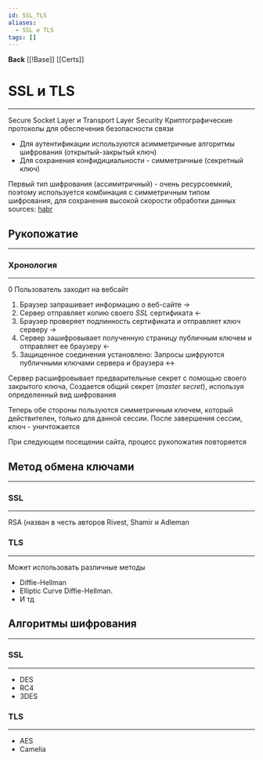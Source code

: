 ```yaml
---
id: SSL_TLS
aliases:
  - SSL и TLS
tags: []
---
```

**Back**
    [[!Base]]
    [[Certs]]

# SSL и TLS
---
Secure Socket Layer и Transport Layer Security
Криптографические протоколы для обеспечения безопасности связи

- Для аутентификации используются асимметричные алгоритмы шифрования (открытый-закрытый ключ)
- Для сохранения конфидициальности - симметричные (секретный ключ)

Первый тип шифрования (ассимитричный) - очень ресурсоемкий, поэтому используется комбинация c симметричным типом шифрования, для сохранения высокой скорости обработки данных
sources: [habr](https://habr.com/ru/companies/1cloud/articles/326292/)

## Рукопожатие
---

### Хронология
---
0 Пользователь заходит на вебсайт

1. Браузер запрашивает информацию о веб-сайте ->
2. Сервер отправляет копию своего *SSL* сертификата <-
3. Браузер проверяет подлинность сертификата и отправляет ключ серверу ->
4. Сервер зашифровывает полученную страницу публичным ключем и отправляет ее браузеру <-
5. Защищенное соединения установлено: Запросы шифруются публичными ключами сервера и браузера <->

Сервер расшифровывает предварительные секрет с помощью своего закрытого ключа,
Создается общий секрет (*master secret*), используя определенный вид шифрования

Теперь обе стороны пользуются симметричным ключем, который действителен, только для данной сессии.
После завершения сессии, ключ - уничтожается

При следующем посещении сайта, процесс рукопожатия повторяется


## Метод обмена ключами
---

### SSL
---
RSA (назван в честь авторов Rivest, Shamir и Adleman


### TLS
---
Может использовать различные методы
- Diffie-Hellman
- Elliptic Curve Diffie-Hellman.
- И тд


## Алгоритмы шифрования
---

### SSL
---
- DES
- RC4
- 3DES


### TLS
---
- AES
- Camelia
